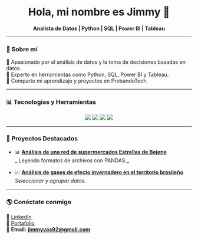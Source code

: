 <h1 align="center">Hola, mi nombre es Jimmy 👋</h1>


<p align="center">
  <b>Analista de Datos | Python | SQL | Power BI | Tableau</b>
</p>

---

### 🚀 Sobre mí
🔹 Apasionado por el análisis de datos y la toma de decisiones basadas en datos.  
🔹 Experto en herramientas como Python, SQL, Power BI y Tableau.  
🔹 Comparto mi aprendizaje y proyectos en ProbandoTech.  

---

### 📊 Tecnologías y Herramientas

<p align="center">
  <img src="https://img.shields.io/badge/Python-3776AB?style=for-the-badge&logo=python&logoColor=white">
  <img src="https://img.shields.io/badge/SQL-4479A1?style=for-the-badge&logo=mysql&logoColor=white">
  <img src="https://img.shields.io/badge/Power%20BI-F2C811?style=for-the-badge&logo=power-bi&logoColor=black">
  <img src="https://img.shields.io/badge/Tableau-E97627?style=for-the-badge&logo=tableau&logoColor=white">
</p>

---

### 📌 Proyectos Destacados

- 📊 **[Análisis de una red de supermercados Estrellas de Bejene](https://colab.research.google.com/drive/14Ww2riYsK5fuf2H7RBulImXOiHNzdNqg?usp=sharing)**  
  _ Leyendo formatos de archivos con PANDAS._

- 📈 **[Análisis de gases de efecto invernadero en el territorio brasileño](https://github.com/tuusuario/proyecto-python)**  
  _Seleccionar y agrupar datos._

---

### 🌎 Conéctate conmigo

💼 [LinkedIn](https://www.linkedin.com/in/jimmy-vasquez-c-756ab116b/)  
📂 [Portafolio](https://github.com/jimV92)  
📧 **Email:** <span style="color:blue"><b>jimmyvas92@gmail.com</b></span>  
